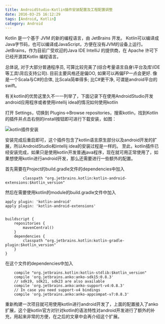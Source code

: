 ```yaml
---
title: AndroidStudio-Kotlin插件安装配置及工程配置调整
date: 2016-03-25 16:12:29
tags: [Android, Kotlin]
category: Android
---
```


Kotlin 是一个基于 JVM 的新的编程语言，由 JetBrains 开发。
Kotlin可以编译成Java字节码，也可以编译成JavaScript，方便在没有JVM的设备上运行。
JetBrains，作为目前广受欢迎的Java IDE IntelliJ 的提供商，在 Apache 许可下已经开源其Kotlin 编程语言。

总体说, 对于大部分普通程序员, 可算比较完美了(综合考量语言自身\平台及库\IDE等工具\背后支持公司). 目前主要风格还是偏OO, 如果可以再偏FP一点会更好. 像是一个Scala与C#的合体, 比Scala简单得多; 比C#更干净, 可谓是android平台的swift。 
<!-- more -->
有关kotlin的优势这里久不一一列举了，下面记录下在使用AndroidStudio开发android应用程序或者使用intellij idea的情况如何使用kotlin

打开 Settings，切换到 Plugins->Browse repositories，搜索kotlin，找到Kotlin的插件并点击右侧的install按钮即可进行下载安装，如图：

![kotlin插件安装](http://nightfarmer.github.io/public/static/image/kotlin插件安装.png)

安装完成后重启即可，这个插件包含了kotlin语言原生部分以及android开发的扩展，所以AndroidStudio和intellij idea的安装过程是一样的。
至此，kotlin插件已经安装完成，如果只是使用kotlin开发普通java程序，现在就可用正常使用了，如果想使用kotlin进行android开发，那么还需要进行一些额外的配置。

首先需要在Project的build.gradle文件的dependencies中加入
```
        classpath "org.jetbrains.kotlin:kotlin-android-extensions:$kotlin_version"

```
然后在需要使用kotlin的module的build.gradle文件中加入
```
apply plugin: 'kotlin-android'
apply plugin: 'kotlin-android-extensions'


buildscript {
    repositories {
        mavenCentral()
    }
    dependencies {
        classpath "org.jetbrains.kotlin:kotlin-gradle-plugin:$kotlin_version"
    }
}
```
在这个文件的dependencies中加入
```
    compile "org.jetbrains.kotlin:kotlin-stdlib:$kotlin_version"
    compile 'org.jetbrains.anko:anko-sdk15:0.8.3'
    // sdk19, sdk21, sdk23 are also available
    compile 'org.jetbrains.anko:anko-support-v4:0.8.3'
    // In case you need support-v4 bindings
    compile 'org.jetbrains.anko:anko-appcompat-v7:0.8.3'
```

重新构建一次项目就可用使用kotlin进行android开发了，上面的配置接入了anko扩展，这个是kotlin官方对针对kotlin的语法特性对android开发进行了额外的补充，用起来非常的方便，在之后的文章中会再介绍这个扩展。

